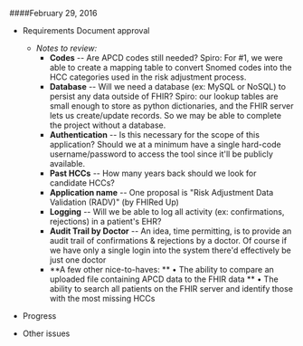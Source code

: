 
####February 29, 2016
* Requirements Document approval
  * _Notes to review:_
    * **Codes** -- Are APCD codes still needed? Spiro: For #1,  we were able to create a mapping table to convert Snomed codes into the HCC categories used in the risk adjustment process.
    * **Database** -- Will we need a database (ex: MySQL or NoSQL) to persist any data outside of FHIR? Spiro: our lookup tables are small enough to store as python dictionaries, and the FHIR server lets us create/update records.  So we may be able to complete the project without a database.
    * **Authentication** -- Is this necessary for the scope of this application?  Should we at a minimum have a single hard-code username/password to access the tool since it'll be publicly available.
    * **Past HCCs** -- How many years back should we look for candidate HCCs?
    * **Application name** -- One proposal is "Risk Adjustment Data Validation (RADV)" (by FHIRed Up)
    * **Logging** -- Will we be able to log all activity (ex: confirmations, rejections) in a patient's EHR?
    * **Audit Trail by Doctor** -- An idea, time permitting, is to provide an audit trail of confirmations & rejections by a doctor.  Of course if we have only a single login into the system there'd effectively be just one doctor
    * **A few other nice-to-haves:
    ** •	The ability to compare an uploaded file containing APCD data to the FHIR data
    ** •	The ability to search all patients on the FHIR server and identify those with the most missing HCCs





* Progress
* Other issues
